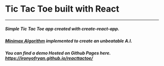 # Tic Tac Toe built with React

---

##### Simple Tic Tac Toe app created with create-react-app.

##### [Minimax Algorithm](https://en.wikipedia.org/wiki/Minimax) implemented to create an unbeatable A.I.

##### You can find a demo Hosted on Github Pages here. https://ironyofryan.github.io/reacttactoe/

